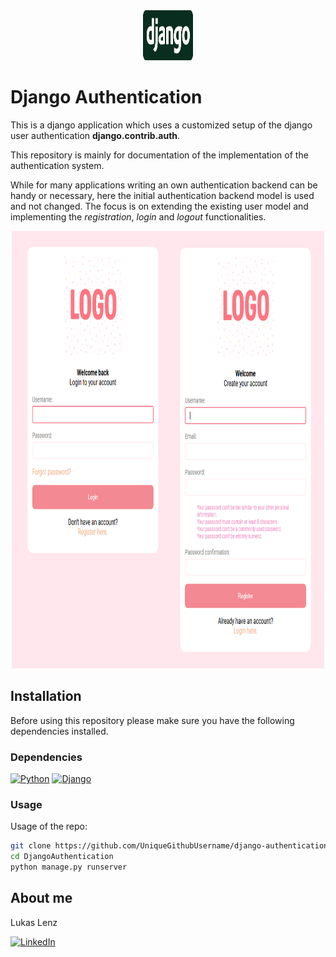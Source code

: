 <!-- PROJECT LOGO -->
<div align="center">
  <a href="https://github.com/UniqueGithubUsername/django-authentication">
    <img src="main/static/main/django.png" alt="Logo" width="80" height="80">
  </a>
</div>

# Django Authentication

This is a django application which uses a customized setup of the django user authentication __django.contrib.auth__.

This repository is mainly for documentation of the implementation of the authentication system.

While for many applications writing an own authentication backend can be handy or necessary, here the initial authentication backend model is used and not changed. The focus is on extending the existing user model and implementing the _registration_, _login_ and _logout_ functionalities.

<div align="center">
  <a href="https://github.com/UniqueGithubUsername/django-authentication">
    <img src="main/static/main/login.png" alt="Logo" width="500" height="700">
  </a>
</div>

## Installation

Before using this repository please make sure you have the following dependencies installed.

### Dependencies

[![Python][Python]][Python-url]
[![Django][Django]][Django-url]

### Usage

Usage of the repo:

```sh
git clone https://github.com/UniqueGithubUsername/django-authentication.git
cd DjangoAuthentication
python manage.py runserver
```

## About me

Lukas Lenz

[![LinkedIn][linkedin-shield]][linkedin-url]


<!-- MARKDOWN LINKS & IMAGES -->
[linkedin-shield]: https://img.shields.io/badge/-LinkedIn-black.svg?style=for-the-badge&logo=linkedin&colorB=555
[linkedin-url]: https://linkedin.com/in/lukas-lenz

[Python]: https://img.shields.io/badge/python-yellow?style=for-the-badge&logo=python
[Python-url]: https://www.python.org/

[Django]: https://img.shields.io/badge/django-092e20?style=for-the-badge&logo=django
[Django-url]: https://www.djangoproject.com/

[React.js]: https://img.shields.io/badge/React-20232A?style=for-the-badge&logo=react&logoColor=61DAFB
[React-url]: https://reactjs.org/